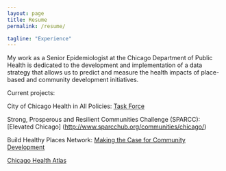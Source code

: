 ```yaml
---
layout: page
title: Resume
permalink: /resume/

tagline: "Experience"
---
```




My work as a Senior Epidemiologist at the Chicago Department of Public Health is dedicated to the development and implementation of a data strategy that allows us to predict and measure the health impacts of place-based and community development initiatives.

Current projects:

City of Chicago Health in All Policies: [Task Force](https://www.cityofchicago.org/city/en/depts/cdph/provdrs/healthychicago/news/2016/may/mayor-emanuel-s--health-in-all--resolution-to-ensure-that-health.html)

Strong, Prosperous and Resilient Communities Challenge (SPARCC): [Elevated Chicago] (http://www.sparcchub.org/communities/chicago/)

Build Healthy Places Network: [Making the Case for Community Development](https://www.metroplanning.org/news/8501/What-is-the-business-case-for-community-development)

[Chicago Health Atlas](www.chicagohealthatlas.org)
